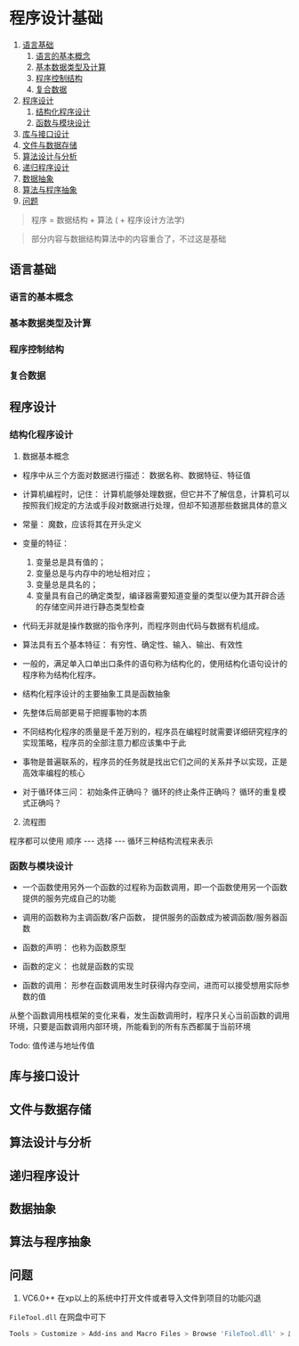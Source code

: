 # 程序设计基础

1. [语言基础](#语言基础)
   1. [语言的基本概念](#语言的基本概念)
   2. [基本数据类型及计算](#基本数据类型及计算)
   3. [程序控制结构](#程序控制结构)
   4. [复合数据](#复合数据)
2. [程序设计](#程序设计)
   1. [结构化程序设计](#结构化程序设计)
   2. [函数与模块设计](#函数与模块设计)
3. [库与接口设计](#库与接口设计)
4. [文件与数据存储](#文件与数据存储)
5. [算法设计与分析](#算法设计与分析)
6. [递归程序设计](#递归程序设计)
7. [数据抽象](#数据抽象)
8. [算法与程序抽象](#算法与程序抽象)
9. [问题](#问题)

> 程序 = 数据结构 + 算法 ( + 程序设计方法学)

> 部分内容与数据结构算法中的内容重合了，不过这是基础

## 语言基础

### 语言的基本概念

### 基本数据类型及计算

### 程序控制结构

### 复合数据

## 程序设计

### 结构化程序设计

1. 数据基本概念

- 程序中从三个方面对数据进行描述： 数据名称、数据特征、特征值
- 计算机编程时，记住： 计算机能够处理数据，但它并不了解信息，计算机可以按照我们规定的方法或手段对数据进行处理，但却不知道那些数据具体的意义
- 常量： 魔数，应该将其在开头定义
- 变量的特征：
  1. 变量总是具有值的；
  2. 变量总是与内存中的地址相对应；
  3. 变量总是具名的；
  4. 变量具有自己的确定类型，编译器需要知道变量的类型以便为其开辟合适的存储空间并进行静态类型检查

- 代码无非就是操作数据的指令序列，而程序则由代码与数据有机组成。

- 算法具有五个基本特征： 有穷性、确定性、输入、输出、有效性

- 一般的，满足单入口单出口条件的语句称为结构化的，使用结构化语句设计的程序称为结构化程序。

- 结构化程序设计的主要抽象工具是函数抽象

- 先整体后局部更易于把握事物的本质

- 不同结构化程序的质量是千差万别的，程序员在编程时就需要详细研究程序的实现策略，程序员的全部注意力都应该集中于此

- 事物是普遍联系的，程序员的任务就是找出它们之间的关系并予以实现，正是高效率编程的核心

- 对于循环体三问： 初始条件正确吗？ 循环的终止条件正确吗？ 循环的重复模式正确吗？

2. 流程图

程序都可以使用 顺序 --- 选择 --- 循环三种结构流程来表示

### 函数与模块设计

- 一个函数使用另外一个函数的过程称为函数调用，即一个函数使用另一个函数提供的服务完成自己的功能
- 调用的函数称为主调函数/客户函数， 提供服务的函数成为被调函数/服务器函数

- 函数的声明： 也称为函数原型
- 函数的定义： 也就是函数的实现
- 函数的调用： 形参在函数调用发生时获得内存空间，进而可以接受想用实际参数的值

从整个函数调用栈框架的变化来看，发生函数调用时，程序只关心当前函数的调用环境，只要是函数调用内部环境，所能看到的所有东西都属于当前环境

Todo: 值传递与地址传值

## 库与接口设计

## 文件与数据存储

## 算法设计与分析

## 递归程序设计

## 数据抽象

## 算法与程序抽象

## 问题

1. VC6.0++ 在xp以上的系统中打开文件或者导入文件到项目的功能闪退

`FileTool.dll` 在网盘中可下

```sh
Tools > Customize > Add-ins and Macro Files > Browse 'FileTool.dll' > 出现AO两个功能按钮即可，代替了原始的两个功能
```
